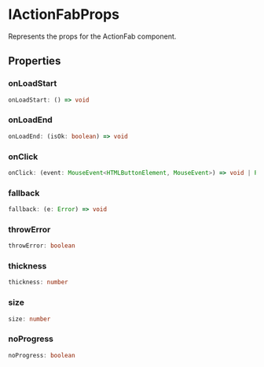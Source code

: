 # IActionFabProps

Represents the props for the ActionFab component.

## Properties

### onLoadStart

```ts
onLoadStart: () => void
```

### onLoadEnd

```ts
onLoadEnd: (isOk: boolean) => void
```

### onClick

```ts
onClick: (event: MouseEvent<HTMLButtonElement, MouseEvent>) => void | Promise<void>
```

### fallback

```ts
fallback: (e: Error) => void
```

### throwError

```ts
throwError: boolean
```

### thickness

```ts
thickness: number
```

### size

```ts
size: number
```

### noProgress

```ts
noProgress: boolean
```
